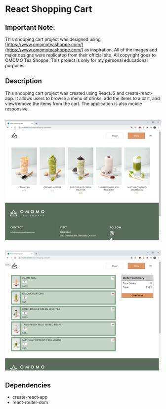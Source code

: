 # React Shopping Cart

## Important Note:

This shopping cart project was designed using [https://www.omomoteashoppe.com/](https://www.omomoteashoppe.com/) as inspiration. All of the images and major designs were replicated from their official site. All copyright goes to OMOMO Tea Shoppe. This project is only for my personal educational purposes.

## Description

This shopping cart project was created using ReactJS and create-react-app. It allows users to browse a menu of drinks, add the items to a cart, and view/remove the items from the cart. The application is also mobile responsive.

## ![screenshot of the menu](./src/images/ss_menu.png)

## ![screenshot of the cart](./src/images/ss_cart.png)

## Dependencies

- create-react-app
- react-router-dom
